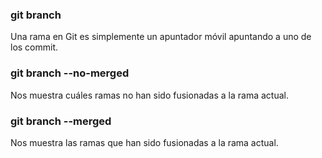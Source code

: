 ### git branch
Una rama en Git es simplemente un apuntador móvil apuntando a uno de los commit.

### git branch --no-merged
Nos muestra cuáles ramas no han sido fusionadas a la rama actual.

### git branch --merged
Nos muestra las ramas que han sido fusionadas a la rama actual.
